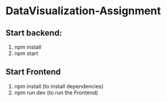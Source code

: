 # DataVisualization-Assignment
## Start backend:
  1. npm install
  2. npm start
## Start Frontend 
  1. npm install (to install dependencies)
  2. npm run dev (to run the Frontend)
